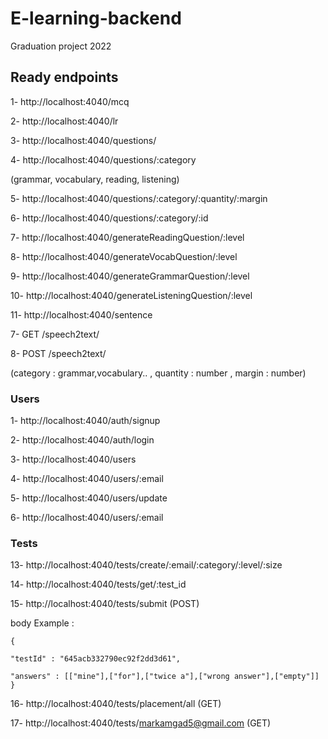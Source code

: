 # E-learning-backend

Graduation project 2022

## Ready endpoints

1- http://localhost:4040/mcq

2- http://localhost:4040/lr

3- http://localhost:4040/questions/

4- http://localhost:4040/questions/:category

(grammar, vocabulary, reading, listening)

5- http://localhost:4040/questions/:category/:quantity/:margin

6- http://localhost:4040/questions/:category/:id

7- http://localhost:4040/generateReadingQuestion/:level

8- http://localhost:4040/generateVocabQuestion/:level

9- http://localhost:4040/generateGrammarQuestion/:level

10- http://localhost:4040/generateListeningQuestion/:level

11- http://localhost:4040/sentence

7- GET /speech2text/

8- POST /speech2text/


(category : grammar,vocabulary.. , quantity : number , margin : number)

### Users

1- http://localhost:4040/auth/signup

2- http://localhost:4040/auth/login

3- http://localhost:4040/users

4- http://localhost:4040/users/:email

5- http://localhost:4040/users/update

6- http://localhost:4040/users/:email

### Tests
13- http://localhost:4040/tests/create/:email/:category/:level/:size

14- http://localhost:4040/tests/get/:test_id

15- http://localhost:4040/tests/submit (POST)

body Example :

    {

    "testId" : "645acb332790ec92f2dd3d61",

    "answers" : [["mine"],["for"],["twice a"],["wrong answer"],["empty"]] 
    }


16- http://localhost:4040/tests/placement/all (GET)

17- http://localhost:4040/tests/markamgad5@gmail.com (GET)

